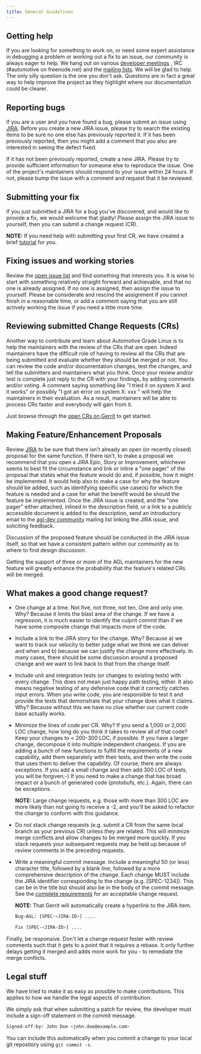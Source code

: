 ```yaml
---
title: General Guidelines
---
```


## Getting help

If you are looking for something to work on, or need some expert assistance in debugging a problem or working out a fix to an issue, our community is always eager to help. We hang out on various [developer meetings](https://www.automotivelinux.org/developer-meetings/) , IRC
(#automotive on freenode.net) and the [mailing lists](https://lists.automotivelinux.org/g/agl-dev-community). We will be glad to help. The only silly question is the one you don't ask. Questions are in fact a great way to help improve the project as they highlight where our documentation could be clearer.

## Reporting bugs

If you are a user and you have found a bug, please submit an issue using [JIRA](https://jira.automotivelinux.org/). Before you create a new JIRA issue, please try to search the existing items to be sure no one else has previously reported it. If it has been previously reported, then you might add a comment that you also are interested in seeing the defect fixed.

If it has not been previously reported, create a new JIRA. Please try to provide sufficient information for someone else to reproduce the issue. One of the project's maintainers should respond to your issue within 24 hours. If not, please bump the issue with a comment and request that it be reviewed. 

## Submitting your fix

If you just submitted a JIRA for a bug you've discovered, and would like to
provide a fix, we would welcome that gladly! Please assign the JIRA issue to
yourself, then you can submit a change request (CR).

**NOTE:** If you need help with submitting your first CR, we have created a brief [tutorial](./4_Submitting_Changes.md) for you.

## Fixing issues and working stories

Review the [open issue list](https://jira.automotivelinux.org/issues/?filter=-5) and find
something that interests you. It is wise to start with something relatively straight forward and achievable, and that no one is already assigned. If no one is assigned, then assign the issue to yourself. Please be considerate and rescind the assignment if you cannot finish in a reasonable time, or add a comment saying that you are still actively working the issue if you need a little more time.

## Reviewing submitted Change Requests (CRs)

Another way to contribute and learn about Automotive Grade Linux is to help the
maintainers with the review of the CRs that are open. Indeed
maintainers have the difficult role of having to review all the CRs
that are being submitted and evaluate whether they should be merged or
not. You can review the code and/or documentation changes, test the
changes, and tell the submitters and maintainers what you think. Once
your review and/or test is complete just reply to the CR with your
findings, by adding comments and/or voting. A comment saying something
like "I tried it on system X and it works" or possibly "I got an error
on system X: xxx " will help the maintainers in their evaluation. As a
result, maintainers will be able to process CRs faster and everybody
will gain from it.

Just browse through the [open CRs on Gerrit](https://gerrit.automotivelinux.org/gerrit/q/status:open) to get started.

## Making Feature/Enhancement Proposals

Review [JIRA](https://jira.automotivelinux.org/) to be sure that there isn't already an open (or recently closed) proposal for the same function. If there isn't, to make a proposal we recommend that you open a JIRA Epic, Story or Improvement, whichever seems to best fit the circumstance and link or inline a "one pager" of the proposal that states what the feature would do and, if possible, how it might be implemented. It would help also to make a case for why the feature should be added, such as identifying specific use case(s) for which the feature is needed and a case for what the benefit would be should the feature be implemented. Once the JIRA issue is created, and the "one pager" either attached, inlined in the description field, or a link to a publicly accessible document is added to the description, send an introductory email to the [agl-dev community](mailto:agl-dev-community@lists.automotivelinux.org) mailing list linking the JIRA issue, and soliciting feedback.

Discussion of the proposed feature should be conducted in the JIRA issue itself, so that we have a consistent pattern within our community as to where to find design discussion.

Getting the support of three or more of the AGL maintainers for the new feature will greatly enhance the probability that the feature's related CRs will be merged.

## What makes a good change request?

-  One change at a time. Not five, not three, not ten. One and only one.
   Why? Because it limits the blast area of the change. If we have a
   regression, it is much easier to identify the culprit commit than if
   we have some composite change that impacts more of the code.

-  Include a link to the JIRA story for the change. Why? Because a) we
   want to track our velocity to better judge what we think we can
   deliver and when and b) because we can justify the change more
   effectively. In many cases, there should be some discussion around a
   proposed change and we want to link back to that from the change
   itself.

-  Include unit and integration tests (or changes to existing tests)
   with every change. This does not mean just happy path testing,
   either. It also means negative testing of any defensive code that it
   correctly catches input errors. When you write code, you are
   responsible to test it and provide the tests that demonstrate that
   your change does what it claims. Why? Because without this we have no
   clue whether our current code base actually works.

-  Minimize the lines of code per CR. Why? If you send a 1,000 or 2,000 LOC change, how long do you think it takes to review all of that code? Keep your changes to < 200-300 LOC, if possible. If you have a larger change, decompose it into multiple independent changess. If you are adding a bunch of new functions to fulfill the requirements of a new capability, add them separately with their tests, and then write the code that uses them to deliver the capability. Of course, there are always exceptions. If you add a small change and then add 300 LOC of tests, you will be forgiven;-) If you need to make a change that has broad impact or a bunch of generated code (protobufs, etc.). Again, there can be exceptions.

      **NOTE:** Large change requests, e.g. those with more than 300 LOC are more likely than not going to receive a -2, and you'll be asked to refactor the change to conform with this guidance.

-  Do not stack change requests (e.g. submit a CR from the same local branch
   as your previous CR) unless they are related. This will minimize merge
   conflicts and allow changes to be merged more quickly. If you stack requests
   your subsequent requests may be held up because of review comments in the
   preceding requests.

-  Write a meaningful commit message. Include a meaningful 50 (or less)
   character title, followed by a blank line, followed by a more
   comprehensive description of the change. Each change MUST include the JIRA
   identifier corresponding to the change (e.g. [SPEC-1234]). This can be
   in the title but should also be in the body of the commit message. See the [complete requirements](./4_Submitting_Changes.md) for an acceptable change
   request.

   **NOTE:** That Gerrit will automatically create a hyperlink to the JIRA item.

   ```sh
   Bug-AGL: [SPEC-<JIRA-ID>] ....

   Fix [SPEC-<JIRA-ID>] ....
   ```

Finally, be responsive. Don't let a change request fester with review comments such that it gets to a point that it requires a rebase. It only further delays getting it merged and adds more work for you - to remediate the merge conflicts.

## Legal stuff

We have tried to make it as easy as possible to make contributions. This applies to how we handle the legal aspects of contribution. 

We simply ask that when submitting a patch for review, the developer must include a sign-off statement in the commit message.

```sh
Signed-off-by: John Doe <john.doe@example.com>
```

You can include this automatically when you commit a change to your
local git repository using ``git commit -s``.
